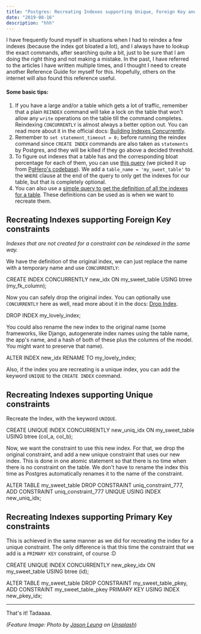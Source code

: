 ```yaml
---
title: "Postgres: Recreating Indexes supporting Unique, Foreign Key and Primary Key Constraints"
date: "2019-08-16"
description: "hhh"
---
```


I have frequently found myself in situations when I had to reindex a few indexes (because the index got bloated a lot), and I always have to lookup the exact commands, after searching quite a bit, just to be sure that I am doing the right thing and not making a mistake.
In the past, I have referred to the articles I have written multiple times, and I thought I need to create another Reference Guide for myself for this. Hopefully, others on the internet will also found this reference useful.

#### Some basic tips:

1. If you have a large and/or a table which gets a lot of traffic, remember that a plain `REINDEX` command will take a lock on the table that won't allow any `write` operations on the table till the command completes. Reindexing `CONCURRENTLY` is almost always a better option out. You can read more about it in the official docs: [Building Indexes Concurrently](https://www.postgresql.org/docs/current/sql-createindex.html#SQL-CREATEINDEX-CONCURRENTLY).
2. Remember to `set statement_timeout = 0;` before running the reindex command since `CREATE INDEX` commands are also taken as `statements` by Postgres, and they will be killed if they go above a decided threshold.
3. To figure out indexes that a table has and the corresponding bloat percentage for each of them, you can use [this query](https://gist.github.com/mbanck/9976015/71888a24e464e2f772182a7eb54f15a125edf398) (we picked it up from [PgHero's codebase](https://github.com/ankane/pghero/blob/f1183eae03a0f6fca408b899c41476c9cebc627b/lib/pghero/methods/indexes.rb#L187)). We add a `table_name = 'my_sweet_table'` to the `WHERE` clause at the end of the query to only get the indexes for our table, but that is completely optional.
4. You can also use a [simple query to get the definition of all the indexes for a table](https://gist.github.com/ketanbhatt/fdbd6246b4b1b7bb32009de5e468ed57). These definitions can be used as is when we want to recreate them.

## Recreating Indexes supporting Foreign Key constraints

_Indexes that are not created for a constraint can be reindexed in the same way._

We have the definition of the original index, we can just replace the name with a temporary name and use `CONCURRENTLY`:

CREATE INDEX CONCURRENTLY
  new\_idx
ON my\_sweet\_table USING
  btree (my\_fk\_column);

Now you can safely drop the original index. You can optionally use `CONCURRENTLY` here as well, read more about it in the docs: [Drop Index](https://www.postgresql.org/docs/current/sql-dropindex.html).

DROP INDEX my\_lovely\_index;

You could also rename the new index to the original name (some frameworks, like Django, autogenerate index names using the table name, the app's name, and a hash of both of these plus the columns of the model. You might want to preserve that name).

ALTER INDEX
  new\_idx
RENAME TO
  my\_lovely\_index;

Also, if the index you are recreating is a unique index, you can add the keyword `UNIQUE` to the `CREATE INDEX` command.

## Recreating Indexes supporting Unique constraints

Recreate the Index, with the keyword `UNIQUE`.

CREATE UNIQUE INDEX CONCURRENTLY
  new\_uniq\_idx
ON my\_sweet\_table USING
  btree (col\_a, col\_b);

Now, we want the constraint to use this new index. For that, we drop the original constraint, and add a new unique constraint that uses our new index. This is done in one atomic statement so that there is no time when there is no constraint on the table.
We don't have to rename the index this time as Postgres automatically renames it to the name of the constraint.

ALTER TABLE
  my\_sweet\_table
DROP CONSTRAINT
  uniq\_constraint\_777,
ADD CONSTRAINT
  uniq\_constraint\_777 UNIQUE
USING INDEX
  new\_uniq\_idx;

## Recreating Indexes supporting Primary Key constraints

This is achieved in the same manner as we did for recreating the index for a unique constraint. The only difference is that this time the constraint that we add is a `PRIMARY KEY` constraint, of course :D

CREATE UNIQUE INDEX CONCURRENTLY
  new\_pkey\_idx
ON my\_sweet\_table USING
  btree (id);

ALTER TABLE
  my\_sweet\_table
DROP CONSTRAINT
  my\_sweet\_table\_pkey,
ADD CONSTRAINT
  my\_sweet\_table\_pkey PRIMARY KEY
USING INDEX
  new\_pkey\_idx;

* * *

That's it! Tadaaaa.

_(Feature Image: Photo by [Jason Leung](https://unsplash.com/@ninjason?utm_source=unsplash&utm_medium=referral&utm_content=creditCopyText) on [Unsplash](https://unsplash.com/?utm_source=unsplash&utm_medium=referral&utm_content=creditCopyText)_)
